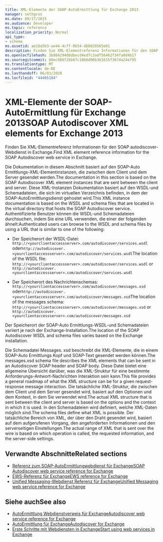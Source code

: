 ```yaml
---
title: XML-Elemente der SOAP-AutoErmittlung für Exchange 2013
manager: sethgros
ms.date: 09/17/2015
ms.audience: Developer
ms.topic: reference
localization_priority: Normal
api_type:
- schema
ms.assetid: ae18a5b3-ae44-4cff-8654-db8028565e01
description: Finden Sie XML-Elementreferenz Informationen für den SOAP autodiscover-Webdienst in Exchange.
ms.openlocfilehash: 3b88429488dbecd4ed7c3adf56462f34fa0d4b17
ms.sourcegitcommit: 88ec988f2bb67c1866d06b361615f3674a24e795
ms.translationtype: MT
ms.contentlocale: de-DE
ms.lasthandoff: 06/03/2020
ms.locfileid: "44465184"
---
```

# <a name="soap-autodiscover-xml-elements-for-exchange-2013"></a><span data-ttu-id="5cf19-103">XML-Elemente der SOAP-AutoErmittlung für Exchange 2013</span><span class="sxs-lookup"><span data-stu-id="5cf19-103">SOAP Autodiscover XML elements for Exchange 2013</span></span>

<span data-ttu-id="5cf19-104">Finden Sie XML-Elementreferenz Informationen für den SOAP autodiscover-Webdienst in Exchange.</span><span class="sxs-lookup"><span data-stu-id="5cf19-104">Find XML element reference information for the SOAP Autodiscover web service in Exchange.</span></span>
  
<span data-ttu-id="5cf19-105">Die Dokumentation in diesem Abschnitt basiert auf den SOAP-Auto Ermittlungs-XML-Elementinstanzen, die zwischen dem Client und dem Server gesendet werden.</span><span class="sxs-lookup"><span data-stu-id="5cf19-105">The documentation in this section is based on the SOAP Autodiscover XML element instances that are sent between the client and server.</span></span> <span data-ttu-id="5cf19-106">Diese XML-Instanzen Dokumentation basiert auf den WSDL-und Schemadateien, die sich im virtuellen Verzeichnis befinden, in dem der SOAP-AutoErmittlungsdienst gehostet wird.</span><span class="sxs-lookup"><span data-stu-id="5cf19-106">This XML instance documentation is based on the WSDL and schema files that are located in the virtual directory that hosts the SOAP Autodiscover service.</span></span> <span data-ttu-id="5cf19-107">Authentifizierte Benutzer können die WSDL-und Schemadateien durchsuchen, indem Sie eine URL verwenden, die einer der folgenden ähnelt:</span><span class="sxs-lookup"><span data-stu-id="5cf19-107">Authenticated users can browse to the WSDL and schema files by using a URL that is similar to one of the following:</span></span>
  
- <span data-ttu-id="5cf19-108">Der Speicherort der WSDL-Datei: `http://<yourclientaccessserver>.com/autodiscover/services.wsdl` oder`http://autodiscover.<yourclientaccessserver>.com/autodiscover/services.wsdl`</span><span class="sxs-lookup"><span data-stu-id="5cf19-108">The location of the WSDL file: `http://<yourclientaccessserver>.com/autodiscover/services.wsdl` or `http://autodiscover.<yourclientaccessserver>.com/autodiscover/services.wsdl`</span></span>
    
- <span data-ttu-id="5cf19-109">Der Speicherort des Nachrichtenschemas: `http://<yourclientaccessserver>.com/autodiscover/messages.xsd` oder`http://autodiscover.<yourclientaccessserver>.com/autodiscover/messages.xsd`</span><span class="sxs-lookup"><span data-stu-id="5cf19-109">The location of the messages schema: `http://<yourclientaccessserver>.com/autodiscover/messages.xsd` or `http://autodiscover.<yourclientaccessserver>.com/autodiscover/messages.xsd`</span></span> 
    
<span data-ttu-id="5cf19-110">Der Speicherort der SOAP-Auto Ermittlungs-WSDL-und Schemadateien variiert je nach der Exchange-Installation.</span><span class="sxs-lookup"><span data-stu-id="5cf19-110">The location of the SOAP Autodiscover WSDL and schema files varies based on the Exchange installation.</span></span>
  
<span data-ttu-id="5cf19-111">Die Schemadatei Messages. xsd beschreibt die XML-Elemente, die in einem SOAP-Auto Ermittlungs Kopf und SOAP-Text gesendet werden können.</span><span class="sxs-lookup"><span data-stu-id="5cf19-111">The messages.xsd schema file describes the XML elements that can be sent in an Autodiscover SOAP header and SOAP body.</span></span> <span data-ttu-id="5cf19-112">Diese Datei bietet eine allgemeine Übersicht darüber, was die XML-Struktur für eine bestimmte Anforderungs-Antwort-Nachrichten Interaktion sein kann.</span><span class="sxs-lookup"><span data-stu-id="5cf19-112">This file provides a general roadmap of what the XML structure can be for a given request-response message interaction.</span></span> <span data-ttu-id="5cf19-113">Die tatsächliche XML-Struktur, die zwischen dem Client und dem Server gesendet wird, basiert auf den Optionen und dem Kontext, in dem Sie verwendet wird.</span><span class="sxs-lookup"><span data-stu-id="5cf19-113">The actual XML structure that is sent between the client and server is based on the options and the context in which it is used.</span></span> <span data-ttu-id="5cf19-114">In den Schemadateien wird definiert, welche XML-Daten möglich sind.</span><span class="sxs-lookup"><span data-stu-id="5cf19-114">The schema files define what XML is possible.</span></span> <span data-ttu-id="5cf19-115">Der tatsächliche Bereich von XML, der über den Draht gesendet wird, basiert auf dem aufgerufenen Vorgang, den angeforderten Informationen und den serverseitigen Einstellungen.</span><span class="sxs-lookup"><span data-stu-id="5cf19-115">The actual range of XML that is sent over the wire is based on which operation is called, the requested information, and the server-side settings.</span></span> 
  
## <a name="related-sections"></a><span data-ttu-id="5cf19-116">Verwandte Abschnitte</span><span class="sxs-lookup"><span data-stu-id="5cf19-116">Related sections</span></span>

- [<span data-ttu-id="5cf19-117">Referenz zum SOAP-AutoErmittlungwebdienst für Exchange</span><span class="sxs-lookup"><span data-stu-id="5cf19-117">SOAP Autodiscover web service reference for Exchange</span></span>](soap-autodiscover-web-service-reference-for-exchange.md)    
- [<span data-ttu-id="5cf19-118">EWS-Referenz für Exchange</span><span class="sxs-lookup"><span data-stu-id="5cf19-118">EWS reference for Exchange</span></span>](ews-reference-for-exchange.md)    
- [<span data-ttu-id="5cf19-119">Unified Messaging-Webdienst Referenz für Exchange</span><span class="sxs-lookup"><span data-stu-id="5cf19-119">Unified Messaging web service reference for Exchange</span></span>](unified-messaging-web-service-reference-for-exchange.md)
    
## <a name="see-also"></a><span data-ttu-id="5cf19-120">Siehe auch</span><span class="sxs-lookup"><span data-stu-id="5cf19-120">See also</span></span>

- [<span data-ttu-id="5cf19-121">AutoErmittlung Webdienstverweis für Exchange</span><span class="sxs-lookup"><span data-stu-id="5cf19-121">Autodiscover web service reference for Exchange</span></span>](autodiscover-web-service-reference-for-exchange.md)
- [<span data-ttu-id="5cf19-122">AutoErmittlung für Exchange</span><span class="sxs-lookup"><span data-stu-id="5cf19-122">Autodiscover for Exchange</span></span>](../exchange-web-services/autodiscover-for-exchange.md)
- [<span data-ttu-id="5cf19-123">Erste Schritte mit Webdiensten in Exchange</span><span class="sxs-lookup"><span data-stu-id="5cf19-123">Start using web services in Exchange</span></span>](../exchange-web-services/start-using-web-services-in-exchange.md)
    

